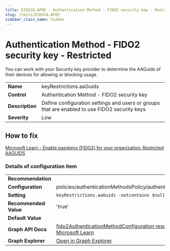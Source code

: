 ```yaml
---
title: EIDSCA.AF05 - Authentication Method - FIDO2 security key - Restricted
slug: /tests/EIDSCA.AF05
sidebar_class_name: hidden
---
```


# Authentication Method - FIDO2 security key - Restricted

You can work with your Security key provider to determine the AAGuids of their devices for allowing or blocking usage.

| | |
|-|-|
| **Name** | keyRestrictions.aaGuids |
| **Control** | Authentication Method - FIDO2 security key |
| **Description** | Define configuration settings and users or groups that are enabled to use FIDO2 security keys |
| **Severity** | Low |

## How to fix

[Microsoft Learn - Enable passkeys (FIDO2) for your organization: Restricted AAGUIDS](https://learn.microsoft.com/en-us/entra/identity/authentication/how-to-enable-passkey-fido2#passkey-optional-settings)

### Details of configuration item
| | |
|-|-|
| **Recommendation** |  |
| **Configuration** | policies/authenticationMethodsPolicy/authenticationMethodConfigurations('Fido2') |
| **Setting** | `keyRestrictions.aaGuids -notcontains $null` |
| **Recommended Value** | 'true' |
| **Default Value** |  |
| **Graph API Docs** | [fido2AuthenticationMethodConfiguration resource type - Microsoft Graph v1.0 - Microsoft Learn](https://learn.microsoft.com/en-us/graph/api/resources/fido2authenticationmethodconfiguration) |
| **Graph Explorer** | [Open in Graph Explorer](https://developer.microsoft.com/en-us/graph/graph-explorer?request=policies/authenticationMethodsPolicy/authenticationMethodConfigurations('Fido2')&method=GET&version=beta&GraphUrl=https://graph.microsoft.com) |



